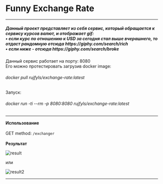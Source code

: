 <h1>Funny Exchange Rate</h1>


__________________________________________________

<h5>Данный проект представляет из себя сервис, который обращается к сервису курсов валют, и отображает gif: <br>
• если курс по отношению к USD за сегодня стал выше вчерашнего, то отдаст рандомную отсюда https://giphy.com/search/rich <br>
• если ниже - отсюда https://giphy.com/search/broke </h5>
Данный сервис работает на порту: 8080
<br>
Его можно протестировать загрузив docker image: <h6> docker pull rujfyls/exchange-rate:latest </h6>
Запуск: <h6> docker run -ti --rm -p 8080:8080 rujfyls/exchange-rate:latest </h6>


---------------------------------------------------

**Использование**
<br><br>
GET method:  `/exchanger` <br>
<br>
**Результат**
<br>

![result](https://user-images.githubusercontent.com/86868993/171135330-ba394d8a-dd02-4ce0-b276-686c6d768542.png)

или

![result2](https://user-images.githubusercontent.com/86868993/171135664-b01f1f47-db7a-4ace-ae09-eb47d5af0293.png)


--------------------------------------------------------
